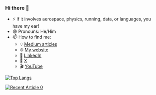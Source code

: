 ### Hi there 👋

- :zap: If it involves aerospace, physics, running, data, or languages, you have my ear!
- 😄 Pronouns: He/Him
- 📫 How to find me:
    - :bulb: [Medium articles](https://medium.com/@davidmvermillion)
    - :globe_with_meridians: [My website](https://davidmvermillion.com)
    - :office: [LinkedIn](https://www.linkedin.com/in/davidmvermillion/)
    - :flight_departure: [X](https://x.com/VermillionDM)
    - 🎬 [YouTube](https://youtube.com/@SpaceDataGuy)
    

[![Top Langs](https://github-readme-stats.vercel.app/api/top-langs/?username=davidmvermillion&hide=html,Rebol)](https://github.com/davidmvermillion/github-readme-stats)

<a target="_blank" href="https://github-readme-medium-recent-article.vercel.app/medium/@davidmvermillion/0"><img src="https://github-readme-medium-recent-article.vercel.app/medium/@davidmvermillion/0" alt="Recent Article 0">


<!--

[![David's github stats](https://github-readme-stats.vercel.app/api?username=davidmvermillion&count_private=true&show_icons=true&theme=radical&hide_rank=false)](https://github.com/davidmvermillion/github-readme-stats)

**davidmvermillion/davidmvermillion** is a ✨ _special_ ✨ repository because its `README.md` (this file) appears on your GitHub profile.

Here are some ideas to get you started:

- 🔭 I’m currently working on ...
- 🌱 I’m currently learning ...
- 👯 I’m looking to collaborate on ...
- 🤔 I’m looking for help with ...
- 💬 Ask me about ...
- 📫 How to reach me: ...
- 😄 Pronouns: ...
- ⚡ Fun fact: ...

Found out about this from here: https://towardsdatascience.com/build-an-impressive-github-profile-in-3-steps-f1938957d480
-->

